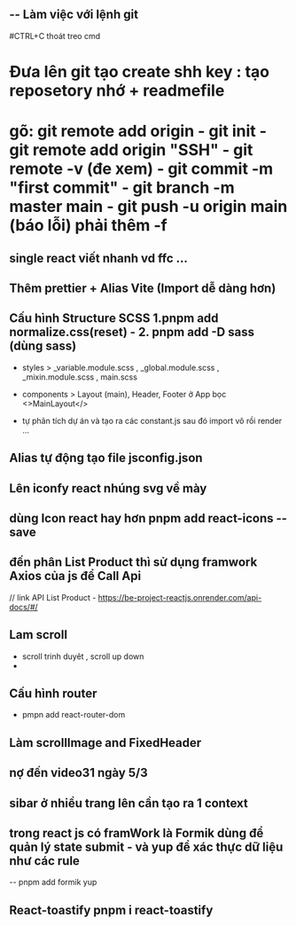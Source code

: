 ## -- Làm việc với lệnh git

#CTRL+C thoát treo cmd

# Đưa lên git tạo create shh key : tạo reposetory nhớ + readmefile

# gõ: git remote add origin - git init - git remote add origin "SSH" - git remote -v (đe xem) - git commit -m "first commit" - git branch -m master main - git push -u origin main (báo lỗi) phải thêm -f

## single react viết nhanh vd ffc ...

## Thêm prettier + Alias Vite (Import dễ dàng hơn)

## Cấu hình Structure SCSS 1.pnpm add normalize.css(reset) - 2. pnpm add -D sass (dùng sass)

-   styles > \_variable.module.scss , \_global.module.scss , \_mixin.module.scss , main.scss
-   components > Layout (main), Header, Footer ở App bọc <>MainLayout</>

- tự phân tích dự án và tạo ra các constant.js sau đó import vô rồi render ...

## Alias tự động tạo file jsconfig.json 

## Lên iconfy react nhúng svg về mày 

## dùng Icon react hay hơn pnpm add react-icons --save 

## đến phân List Product thì sử dụng framwork Axios của js để Call Api 

// link API List Product - https://be-project-reactjs.onrender.com/api-docs/#/

## Lam scroll 
- scroll trinh duyêt , scroll up down 
- 
## Cấu hình router 
- pmpn add react-router-dom 

## Làm scrollImage and FixedHeader

## nợ đến video31  ngày 5/3 

## sibar ở nhiều trang lên cần tạo ra 1 context 

## trong react js có framWork là Formik dùng để quản lý state submit - và yup để xác thực dữ liệu như các rule 
-- pnpm add formik yup 

## React-toastify pnpm i react-toastify 